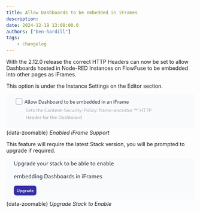 ```yaml
---
title: Allow Dashboards to be embedded in iFrames
description: 
date: 2024-12-19 13:00:00.0
authors: ["ben-hardill"]
tags:
    - changelog
---
```


With the 2.12.0 release the correct HTTP Headers can now be set to allow Dashboards hosted in Node-RED Instances on FlowFuse to be embedded into other pages as iFrames.

This option is under the Instance Settings on the Editor section.

![Enable iFrame Support](./images/enable-iframe.png){data-zoomable}
_Enabled iFrame Support_

This feature will require the latest Stack version, you will be prompted to upgrade if required.

![Upgrade Stack to Enable](./images/upgrade-iframe-dashboard.png){data-zoomable}
_Upgrade Stack to Enable_